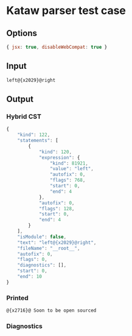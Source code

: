 # Kataw parser test case

## Options

`````js
{ jsx: true, disableWebCompat: true }
`````

## Input

`````js
left@{x2029}@right
`````

## Output

### Hybrid CST

```javascript
{
    "kind": 122,
    "statements": [
        {
            "kind": 120,
            "expression": {
                "kind": 81921,
                "value": "left",
                "autofix": 0,
                "flags": 768,
                "start": 0,
                "end": 4
            },
            "autofix": 0,
            "flags": 128,
            "start": 0,
            "end": 4
        }
    ],
    "isModule": false,
    "text": "left@{x2029}@right",
    "fileName": "__root__",
    "autofix": 0,
    "flags": 0,
    "diagnostics": [],
    "start": 0,
    "end": 10
}
```

### Printed

```javascript
@{x2716}@ Soon to be open sourced
```

### Diagnostics

```javascript

```

